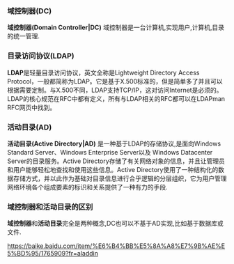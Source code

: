 ### 域控制器(DC)
**域控制器(Domain Controller|DC)** 域控制器是一台计算机,实现用户,计算机,目录的统一管理.

### 目录访问协议(LDAP)
**LDAP**是轻量目录访问协议，英文全称是Lightweight Directory Access Protocol，一般都简称为LDAP。它是基于X.500标准的，但是简单多了并且可以根据需要定制。与X.500不同，LDAP支持TCP/IP，这对访问Internet是必须的。LDAP的核心规范在RFC中都有定义，所有与LDAP相关的RFC都可以在LDAPman RFC网页中找到。

### 活动目录(AD)
**活动目录(Active Directory|AD)** 是一种基于LDAP的存储协议,是面向Windows Standard Server、Windows Enterprise Server以及 Windows Datacenter Server的目录服务。Active Directory存储了有关网络对象的信息，并且让管理员和用户能够轻松地查找和使用这些信息。Active Directory使用了一种结构化的数据存储方式，并以此作为基础对目录信息进行合乎逻辑的分层组织，它为用户管理网络环境各个组成要素的标识和关系提供了一种有力的手段.

### 域控制器和活动目录的区别
**域控制器**和**活动目录**完全是两种概念,DC也可以不基于AD实现,比如基于数据库或文件.

https://baike.baidu.com/item/%E6%B4%BB%E5%8A%A8%E7%9B%AE%E5%BD%95/1765909?fr=aladdin
